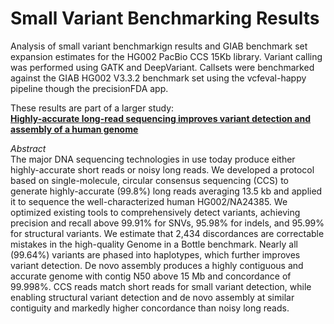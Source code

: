 # Small Variant Benchmarking Results
Analysis of small variant benchmarkign results and GIAB benchmark set expansion estimates for the HG002 PacBio CCS 15Kb library.
Variant calling was performed using GATK and DeepVariant.
Callsets were benchmarked against the GIAB HG002 V3.3.2 benchmark set using the vcfeval-happy pipeline though the precisionFDA app. 

These results are part of a larger study:   
[__Highly-accurate long-read sequencing improves variant detection and assembly of a human genome__](https://www.biorxiv.org/content/10.1101/519025v2)

_Abstract_  
The major DNA sequencing technologies in use today produce either highly-accurate short reads or noisy long reads. We developed a protocol based on single-molecule, circular consensus sequencing (CCS) to generate highly-accurate (99.8%) long reads averaging 13.5 kb and applied it to sequence the well-characterized human HG002/NA24385. We optimized existing tools to comprehensively detect variants, achieving precision and recall above 99.91% for SNVs, 95.98% for indels, and 95.99% for structural variants. We estimate that 2,434 discordances are correctable mistakes in the high-quality Genome in a Bottle benchmark. Nearly all (99.64%) variants are phased into haplotypes, which further improves variant detection. De novo assembly produces a highly contiguous and accurate genome with contig N50 above 15 Mb and concordance of 99.998%. CCS reads match short reads for small variant detection, while enabling structural variant detection and de novo assembly at similar contiguity and markedly higher concordance than noisy long reads.
